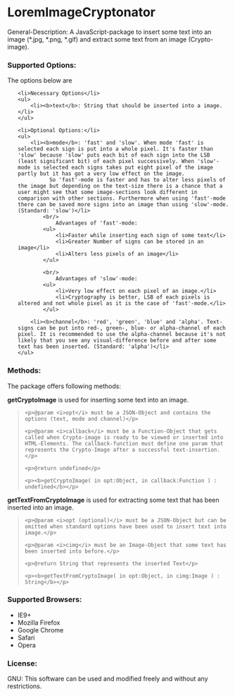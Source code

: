 LoremImageCryptonator
=====================

General-Description: A JavaScript-package to insert some text into an image (*.jpg, *.png, *.gif) and extract some text from an image (Crypto-image).

<h3>Supported Options:</h3>
The options below are
<ul>

	<li>Necessary Options</li>
	<ul>
		<li><b>text</b>: String that should be inserted into a image.</li>
	</ul>
	
	<li>Optional Options:</li>
	<ul>
		<li><b>mode</b>: 'fast' and 'slow'. When mode 'fast' is selected each sign is put into a whole pixel. It's faster than 'slow' because 'slow' puts each bit of each sign into the LSB (least significant bit) of each pixel successively. When 'slow'-mode is selected each signs takes put eight pixel of the image partly but it has got a very low effect on the image. 
		      So 'fast'-mode is faster and has to alter less pixels of the image but depending on the text-size there is a chance that a user might see that some image-sections look different in comparison with other sections. Furthermore when using 'fast'-mode there can be saved more signs into an image than using 'slow'-mode.(Standard: 'slow')</li>
			<br/>
				Advantages of 'fast'-mode:
			<ul>
				<li>Faster while inserting each sign of some text</li>
				<li>Greater Number of signs can be stored in an image</li>
				<li>Alters less pixels of an image</li>
			</ul>
			
			<br/>
				Advantages of 'slow'-mode:
			<ul>
				<li>Very low effect on each pixel of an image.</li>
				<li>Cryptography is better, LSB of each pixels is altered and not whole pixel as it is the case of 'fast'-mode.</li>
			</ul>
			
		<li><b>channel</b>: 'red', 'green', 'blue' and 'alpha'. Text-signs can be put into red-, green-, blue- or alpha-channel of each pixel. It is recommended to use the alpha-channel because it's not likely that you see any visual-difference before and after some text has been inserted. (Standard: 'alpha')</li>
	</ul>
	
</ul>


<h3>Methods:</h3>

The package offers following methods:

<b>getCryptoImage</b> is used for inserting some text into an image. 

<blockquote>

	<p>@param <i>opt</i> must be a JSON-Object and contains the options (text, mode and channel)</p>

	<p>@param <i>callback</i> must be a Function-Object that gets called when Crypto-image is ready to be viewed or inserted into HTML-Elements. The callback-function must define one param that represents the Crypto-Image after a successful text-insertion.</p>
	
	<p>@return undefined</p>
	
	<p><b>getCryptoImage( in opt:Object, in callback:Function ) : undefined</b></p>

</blockquote>

<b>getTextFromCryptoImage</b> is used for extracting some text that has been inserted into an image.

<blockquote>

	<p>@param <i>opt (optional)</i> must be a JSON-Object but can be omitted when standard options have been used to insert text into image.</p>
	
	<p>@param <i>cimg</i> must be an Image-Object that some text has been inserted into before.</p>
	
	<p>@return String that represents the inserted Text</p>
	
	<p><b>getTextFromCryptoImage( in opt:Object, in cimg:Image ) : String</b></p>

</blockquote>


<h3>Supported Browsers:</h3>
<ul>
	<li>IE9+</li>
	<li>Mozilla Firefox</li>
	<li>Google Chrome</li>
	<li>Safari</li>
	<li>Opera</li>
</ul>

<h3>License:</h3>
GNU: This software can be used and modified freely and without any restrictions. 